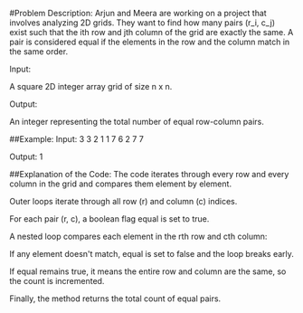 #Problem Description:
Arjun and Meera are working on a project that involves analyzing 2D grids. They want to find how many pairs (r_i, c_j) exist such that the ith row and jth column of the grid are exactly the same. A pair is considered equal if the elements in the row and the column match in the same order.

Input:

A square 2D integer array grid of size n x n.

Output:

An integer representing the total number of equal row-column pairs.

##Example:
Input: 
3
3 2 1
1 7 6
2 7 7

Output: 
1

##Explanation of the Code:
The code iterates through every row and every column in the grid and compares them element by element.

Outer loops iterate through all row (r) and column (c) indices.

For each pair (r, c), a boolean flag equal is set to true.

A nested loop compares each element in the rth row and cth column:

If any element doesn't match, equal is set to false and the loop breaks early.

If equal remains true, it means the entire row and column are the same, so the count is incremented.

Finally, the method returns the total count of equal pairs.
